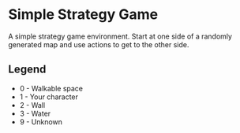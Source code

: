 # Simple Strategy Game

A simple strategy game environment.  Start at one side of a randomly generated map and use actions to get to the other side.

## Legend

- 0 - Walkable space
- 1 - Your character
- 2 - Wall
- 3 - Water
- 9 - Unknown

